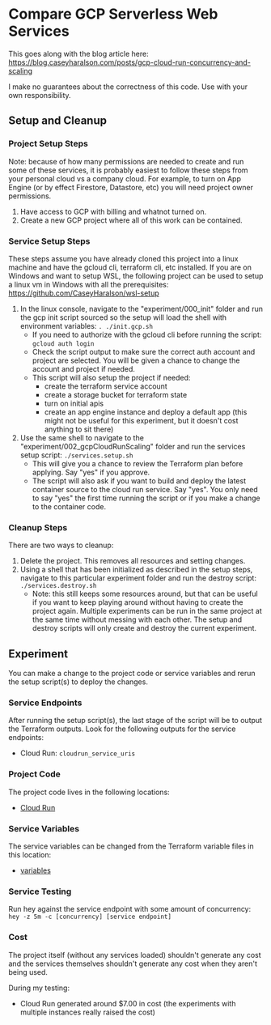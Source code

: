 # Compare GCP Serverless Web Services

This goes along with the blog article here: https://blog.caseyharalson.com/posts/gcp-cloud-run-concurrency-and-scaling

I make no guarantees about the correctness of this code.
Use with your own responsibility.

## Setup and Cleanup

### Project Setup Steps

Note: because of how many permissions are needed to create and run some of these services, it is probably easiest to follow these steps from your personal cloud vs a company cloud.
For example, to turn on App Engine (or by effect Firestore, Datastore, etc) you will need project owner permissions.

1. Have access to GCP with billing and whatnot turned on.
2. Create a new GCP project where all of this work can be contained.

### Service Setup Steps

These steps assume you have already cloned this project into a linux machine and have the gcloud cli, terraform cli, etc installed.
If you are on Windows and want to setup WSL, the following project can be used to setup a linux vm in Windows with all the prerequisites: https://github.com/CaseyHaralson/wsl-setup

1. In the linux console, navigate to the "experiment/000_init" folder and run the gcp init script sourced so the setup will load the shell with environment variables: `. ./init.gcp.sh`
    - If you need to authorize with the gcloud cli before running the script: `gcloud auth login`
    - Check the script output to make sure the correct auth account and project are selected. You will be given a chance to change the account and project if needed.
    - This script will also setup the project if needed: 
        - create the terraform service account
        - create a storage bucket for terraform state
        - turn on initial apis
        - create an app engine instance and deploy a default app (this might not be useful for this experiment, but it doesn't cost anything to sit there)
2. Use the same shell to navigate to the "experiment/002_gcpCloudRunScaling" folder and run the services setup script: `./services.setup.sh`
    - This will give you a chance to review the Terraform plan before applying. Say "yes" if you approve.
    - The script will also ask if you want to build and deploy the latest container source to the cloud run service. Say "yes". You only need to say "yes" the first time running the script or if you make a change to the container code.

### Cleanup Steps

There are two ways to cleanup:

1. Delete the project. This removes all resources and setting changes.
2. Using a shell that has been initialized as described in the setup steps, navigate to this particular experiment folder and run the destroy script: `./services.destroy.sh`
    - Note: this still keeps some resources around, but that can be useful if you want to keep playing around without having to create the project again.
    Multiple experiments can be run in the same project at the same time without messing with each other.
    The setup and destroy scripts will only create and destroy the current experiment.

## Experiment

You can make a change to the project code or service variables and rerun the setup script(s) to deploy the changes.

### Service Endpoints

After running the setup script(s), the last stage of the script will be to output the Terraform outputs. Look for the following outputs for the service endpoints:

- Cloud Run: `cloudrun_service_uris`

### Project Code

The project code lives in the following locations:

- [Cloud Run](../../projects/common/web-projects/hello-world/)

### Service Variables

The service variables can be changed from the Terraform variable files in this location:

- [variables](./tfvars/)

### Service Testing

Run hey against the service endpoint with some amount of concurrency: `hey -z 5m -c [concurrency] [service endpoint]`

### Cost

The project itself (without any services loaded) shouldn't generate any cost and the services themselves shouldn't generate any cost when they aren't being used.

During my testing:

- Cloud Run generated around $7.00 in cost (the experiments with multiple instances really raised the cost)
